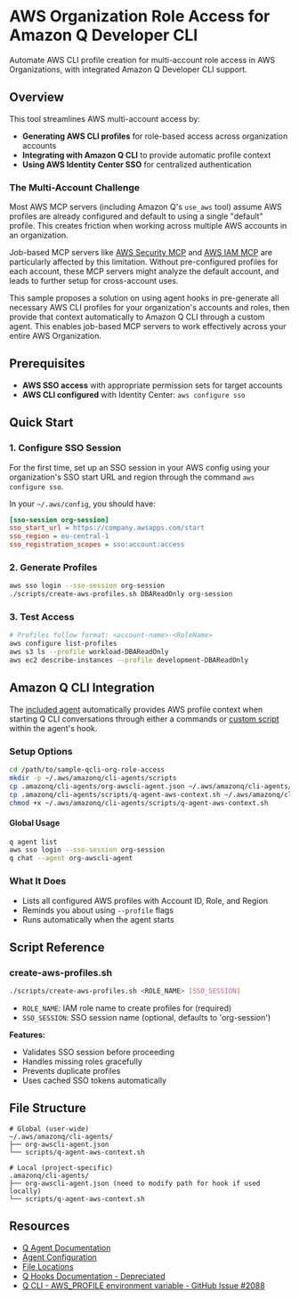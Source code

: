 # AWS Organization Role Access for Amazon Q Developer CLI

Automate AWS CLI profile creation for multi-account role access in AWS Organizations, with integrated Amazon Q Developer CLI support.

## Overview

This tool streamlines AWS multi-account access by:

- **Generating AWS CLI profiles** for role-based access across organization accounts
- **Integrating with Amazon Q CLI** to provide automatic profile context
- **Using AWS Identity Center SSO** for centralized authentication

### The Multi-Account Challenge

Most AWS MCP servers (including Amazon Q's `use_aws` tool) assume AWS profiles are already configured and default to using a single "default" profile. This creates friction when working across multiple AWS accounts in an organization.

Job-based MCP servers like [AWS Security MCP](https://lobehub.com/mcp/groovybugify-aws-security-mcp) and [AWS IAM MCP](https://awslabs.github.io/mcp/servers/iam-mcp-server/) are particularly affected by this limitation. Without pre-configured profiles for each account, these MCP servers might analyze the default account, and leads to further setup for cross-account uses.

This sample proposes a solution on using agent hooks in pre-generate all necessary AWS CLI profiles for your organization's accounts and roles, then provide that context automatically to Amazon Q CLI through a custom agent. This enables job-based MCP servers to work effectively across your entire AWS Organization.

## Prerequisites

- **AWS SSO access** with appropriate permission sets for target accounts
- **AWS CLI configured** with Identity Center: `aws configure sso`

## Quick Start

### 1. Configure SSO Session

For the first time, set up an SSO session in your AWS config using your organization's SSO start URL and region through the command `aws configure sso`.

In your `~/.aws/config`, you should have:

```ini
[sso-session org-session]
sso_start_url = https://company.awsapps.com/start
sso_region = eu-central-1
sso_registration_scopes = sso:account:access
```

### 2. Generate Profiles

```bash
aws sso login --sso-session org-session
./scripts/create-aws-profiles.sh DBAReadOnly org-session
```

### 3. Test Access

```bash
# Profiles follow format: <account-name>-<RoleName>
aws configure list-profiles
aws s3 ls --profile workload-DBAReadOnly
aws ec2 describe-instances --profile development-DBAReadOnly
```

## Amazon Q CLI Integration

The [included agent](.amazonq/cli-agents/org-awscli-agent.json) automatically provides AWS profile context when starting Q CLI conversations through either a commands or [custom script](.amazonq/cli-agents/scripts/q-agent-aws-context.sh) within the agent's hook.

### Setup Options

```bash
cd /path/to/sample-qcli-org-role-access
mkdir -p ~/.aws/amazonq/cli-agents/scripts
cp .amazonq/cli-agents/org-awscli-agent.json ~/.aws/amazonq/cli-agents/
cp .amazonq/cli-agents/scripts/q-agent-aws-context.sh ~/.aws/amazonq/cli-agents/scripts/
chmod +x ~/.aws/amazonq/cli-agents/scripts/q-agent-aws-context.sh
```

#### Global Usage

```bash
q agent list
aws sso login --sso-session org-session
q chat --agent org-awscli-agent
```

### What It Does

- Lists all configured AWS profiles with Account ID, Role, and Region
- Reminds you about using `--profile` flags
- Runs automatically when the agent starts

## Script Reference

### create-aws-profiles.sh

```bash
./scripts/create-aws-profiles.sh <ROLE_NAME> [SSO_SESSION]
```

- `ROLE_NAME`: IAM role name to create profiles for (required)
- `SSO_SESSION`: SSO session name (optional, defaults to 'org-session')

**Features:**

- Validates SSO session before proceeding
- Handles missing roles gracefully
- Prevents duplicate profiles
- Uses cached SSO tokens automatically

## File Structure

```text
# Global (user-wide)
~/.aws/amazonq/cli-agents/
├── org-awscli-agent.json
└── scripts/q-agent-aws-context.sh

# Local (project-specific)
.amazonq/cli-agents/
├── org-awscli-agent.json (need to modify path for hook if used locally)
└── scripts/q-agent-aws-context.sh
```

## Resources

- [Q Agent Documentation](https://docs.aws.amazon.com/amazonq/latest/qdeveloper-ug/command-line-custom-agents-defining.html)
- [Agent Configuration](https://docs.aws.amazon.com/amazonq/latest/qdeveloper-ug/command-line-custom-agents-configuration.html#command-line-agent-hooks)
- [File Locations](https://github.com/aws/amazon-q-developer-cli/blob/main/docs/agent-file-locations.md)
- [Q Hooks Documentation - Depreciated](https://docs.aws.amazon.com/amazonq/latest/qdeveloper-ug/command-line-context-hooks.html)
- [Q CLI - AWS_PROFILE environment variable - GitHub Issue #2088](https://github.com/aws/amazon-q-developer-cli/issues/2088)